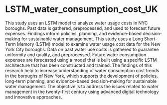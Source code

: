 # LSTM_water_consumption_cost_UK
This study uses an LSTM model to analyze water usage costs in NYC boroughs. Past data is gathered, preprocessed, and used to forecast future expenses. Findings inform policies, planning, and evidence-based decision-making for sustainable water management.
This study uses a Long Short-Term Memory (LSTM) model to examine water usage cost data for the New York City boroughs. Data on past water use costs is gathered to guarantee uniformity and quality, and preprocessed. Future water consumption expenses are forecasted using a model that is built using a specific LSTM architecture that has been constructed and trained. The findings of this research help to increase understanding of water consumption cost trends in the boroughs of New York, which supports the development of policies, long-term planning, and evidence-based decision-making for sustainable water management. The objective is to address the issues related to water management in the twenty-first century using advanced digital technology and innovative approaches.
